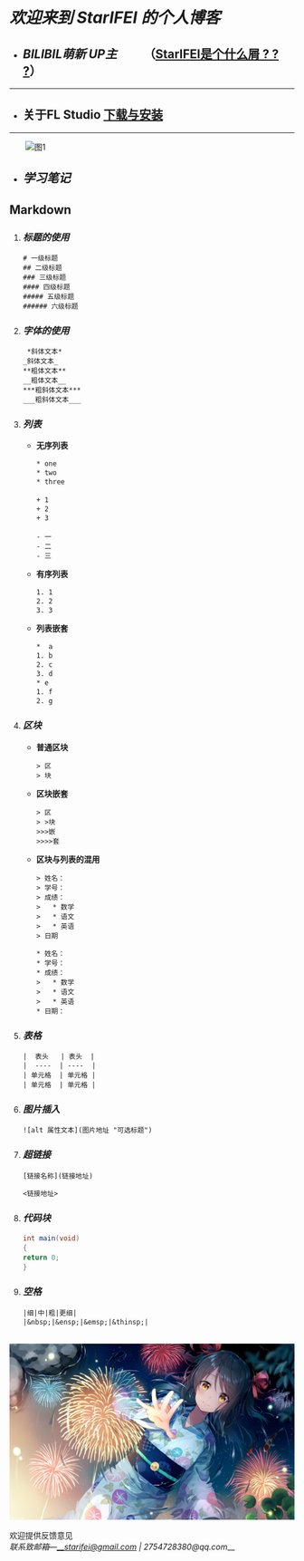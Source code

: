 # _欢迎来到 StarIFEI 的个人博客_

* ## _BILIBIL萌新 UP主_ &emsp;&emsp;（[StarIFEI是个什么屑 ? ? ?](docs/aboutme.md)）

---

* ## 关于FL Studio  [下载与安装](docs/FLStudio.md)  

---

&emsp;&emsp;![图1](https://img3.vilipix.com/picture/pages/regular/2021/07/09/21/21/92127758_p0_master1200.jpg)
* ## _学习笔记_ ##
## Markdown ##
1. ### _标题的使用_ ###
      ```
      # 一级标题
      ## 二级标题
      ### 三级标题
      #### 四级标题
      ##### 五级标题
      ###### 六级标题
      ```
2. ### _字体的使用_ ###
      ```
       *斜体文本*
      _斜体文本_
      **粗体文本**
      __粗体文本__
      ***粗斜体文本***
      ___粗斜体文本___
      ```
   
3. ### _列表_ ###
   * __无序列表__
     
      ```
      * one
      * two
      * three
      
      + 1
      + 2
      + 3
      
      - 一
      - 二
      - 三
      ```
   * __有序列表__
   
      ```
      1. 1
      2. 2
      3. 3
      ```
      
   * __列表嵌套__
   
      ```
      *  a
      1. b
      2. c
      3. d
      * e
      1. f
      2. g
      ```
      
4. ### _区块_ ###
   * __普通区块__
   
      ```
      > 区
      > 块
      ```
      
   * __区块嵌套__
   
      ```
      > 区
      > >块
      >>>嵌
      >>>>套
      ```
      
   * __区块与列表的混用__
   
      ```
      > 姓名：
      > 学号：
      > 成绩：
      >   * 数学
      >   * 语文
      >   * 英语
      > 日期
      ```
      
      ```
      * 姓名：
      * 学号：
      * 成绩：
      >   * 数学
      >   * 语文
      >   * 英语
      * 日期：
      ```
      
5. ### _表格_ ###

      ```
      |  表头   | 表头  |
      |  ----  | ----  |
      | 单元格  | 单元格 |
      | 单元格  | 单元格 |
      ```
    
6. ### _图片插入_ ###

      ```
      ![alt 属性文本](图片地址 "可选标题")
      ```
      
7. ### _超链接_ ###

      ```
      [链接名称](链接地址)
      ```
      ```
      <链接地址>
      ```
      
8. ### _代码块_ ###

      ```java
      int main(void)
      {
      return 0;
      }
      ```   
      
9. ### _空格_ ###

      ```
      |细|中|粗|更细|
      |&nbsp;|&ensp;|&emsp;|&thinsp;|
      ```     

&emsp;&emsp; ![图片2](image/64992682_p0_master1200.jpg)

欢迎提供反馈意见  
_联系致邮箱—__starifei@gmail.com | 2754728380@qq.com___
